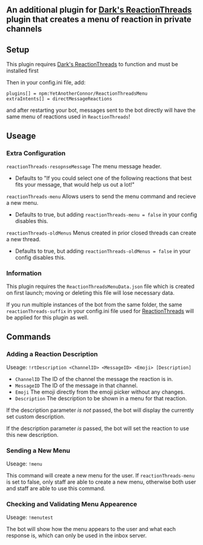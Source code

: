 ## An additional plugin for [Dark's ReactionThreads](https://github.com/MMPlugins/ReactionThreads) plugin that creates a menu of reaction in private channels

## Setup
This plugin requires [Dark's ReactionThreads](https://github.com/MMPlugins/ReactionThreads) to function and must be installed first

Then in your config.ini file, add:
```
plugins[] = npm:YetAnotherConnor/ReactionThreadsMenu
extraIntents[] = directMessageReactions
```
and after restarting your bot, messages sent to the bot directly will have the same menu of reactions used in `ReactionThreads`!

## Useage
### Extra Configuration
`reactionThreads-resopnseMessage` The menu message header.
- Defaults to "If you could select one of the following reactions that best fits your message, that would help us out a lot!"

`reactionThreads-menu` Allows users to send the menu command and recieve a new menu.
- Defaults to true, but adding `reactionThreads-menu = false` in your config disables this.

`reactionThreads-oldMenus` Menus created in prior closed threads can create a new thread.
- Defaults to true, but adding `reactionThreads-oldMenus = false` in your config disables this.

### Information
This plugin requires the `ReactionThreadsMenuData.json` file which is created on first launch; moving or deleting this file will lose necessary data.

If you run multiple instances of the bot from the same folder, the same `reactionThreads-suffix` in your config.ini file used for [ReactionThreads](https://github.com/MMPlugins/ReactionThreads) will be applied for this plugin as well.

## Commands
### Adding a Reaction Description
Useage: `!rtDescription <ChannelID> <MessageID> <Emoji> [Description]`

- `ChannelID` The ID of the channel the message the reaction is in.
- `MessageID` The ID of the message in that channel.
- `Emoji` The emoji directly from the emoji picker without any changes.
- `Description` The description to be shown in a menu for that reaction.

If the description parameter *is not* passed, the bot will display the currently set custom description.

If the description parameter *is* passed, the bot will set the reaction to use this new description.

### Sending a New Menu
Useage: `!menu`

This command will create a new menu for the user.
If `reactionThreads-menu` is set to false, only staff are able to create a new menu, otherwise both user and staff are able to use this command.

### Checking and Validating Menu Appearence
Useage: `!menutest`

The bot will show how the menu appears to the user and what each response is, which can only be used in the inbox server.
